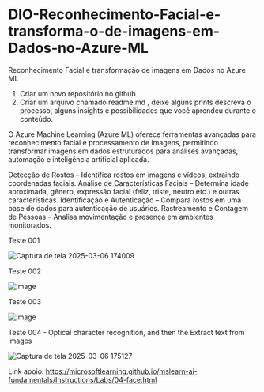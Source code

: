 # DIO-Reconhecimento-Facial-e-transforma-o-de-imagens-em-Dados-no-Azure-ML
Reconhecimento Facial e transformação de imagens em Dados no Azure ML

1. Criar um novo repositório no github 
2. Criar um arquivo chamado readme.md , deixe alguns prints descreva o processo, alguns insights e possibilidades que você aprendeu durante o conteúdo.

O Azure Machine Learning (Azure ML) oferece ferramentas avançadas para reconhecimento facial e processamento de imagens, permitindo transformar imagens em dados estruturados para análises avançadas, automação e inteligência artificial aplicada.

Detecção de Rostos – Identifica rostos em imagens e vídeos, extraindo coordenadas faciais.
Análise de Características Faciais – Determina idade aproximada, gênero, expressão facial (feliz, triste, neutro etc.) e outras características.
Identificação e Autenticação – Compara rostos em uma base de dados para autenticação de usuários.
Rastreamento e Contagem de Pessoas – Analisa movimentação e presença em ambientes monitorados.


Teste 001 

![Captura de tela 2025-03-06 174009](https://github.com/user-attachments/assets/437761be-aa92-40a7-8bb6-205865a95476)


Teste 002 

![image](https://github.com/user-attachments/assets/4cedfe60-964f-4e15-a64a-c4d6a22239c6)


Teste 003

![image](https://github.com/user-attachments/assets/573af8b5-0595-4b3b-8ee8-73cd7a78efe2)


Teste 004 - Optical character recognition, and then the Extract text from images


![Captura de tela 2025-03-06 175127](https://github.com/user-attachments/assets/c3bad9a5-8afe-4a63-b3f1-9a0b9c762634)



Link apoio:
https://microsoftlearning.github.io/mslearn-ai-fundamentals/Instructions/Labs/04-face.html



